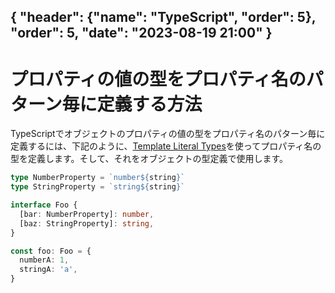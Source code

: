 { "header": {"name": "TypeScript", "order": 5}, "order": 5, "date": "2023-08-19 21:00"  }
---
# プロパティの値の型をプロパティ名のパターン毎に定義する方法

TypeScriptでオブジェクトのプロパティの値の型をプロパティ名のパターン毎に定義するには、下記のように、[Template Literal Types](https://www.typescriptlang.org/docs/handbook/2/template-literal-types.html)を使ってプロパティ名の型を定義します。そして、それをオブジェクトの型定義で使用します。

```ts
type NumberProperty = `number${string}`
type StringProperty = `string${string}`

interface Foo {
  [bar: NumberProperty]: number,
  [baz: StringProperty]: string,
}

const foo: Foo = {
  numberA: 1,
  stringA: 'a',
}
```
